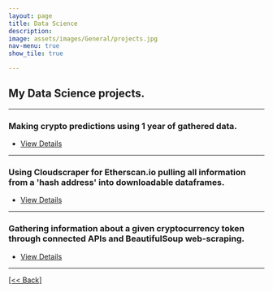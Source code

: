 ```yaml
---
layout: page
title: Data Science
description:
image: assets/images/General/projects.jpg
nav-menu: true
show_tile: true

---
```


## My Data Science projects.

---

### Making crypto predictions using 1 year of gathered data.

<ul class="actions">
   <li><a href="https://cvanchieri.github.io/Portfolio/posts/CryptoPredictionsPost/Post_CryptoPredictions.html" class="button next">View Details</a></li>
</ul>

---

### Using Cloudscraper for Etherscan.io pulling all information from a 'hash address' into downloadable dataframes.

<ul class="actions">
   <li><a href="https://cvanchieri.github.io/Portfolio/posts/EtherscanAddressScraperPost/Post_EtherscanAddressScraper.html" class="button next">View Details</a></li>
</ul>

---

### Gathering information about a given cryptocurrency token through connected APIs and BeautifulSoup web-scraping.

<ul class="actions">
   <li><a href="https://cvanchieri.github.io/Portfolio/posts/CryptoTokenScraperPost/Post_CryptoTokenScraper.html" class="button next">View Details</a></li>
</ul>




---
[[<< Back]](https://cvanchieri.github.io/Portfolio)
